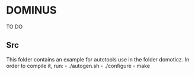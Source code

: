 # DOMINUS

TO DO

## Src

This folder contains an example for autotools use in the folder domoticz.
In order to compile it, run:
    - ./autogen.sh
    - ./configure
    - make
